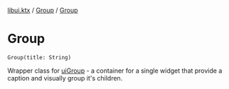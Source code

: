 [libui.ktx](../README.md) / [Group](README.md) / [Group](-group.md)

# Group

`Group(title: String)`

Wrapper class for [uiGroup](../../libui/ui-group.md) - a container for a single widget that provide
a caption and visually group it's children.

